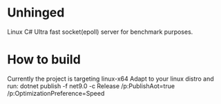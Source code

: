 # Unhinged
Linux C# Ultra fast socket(epoll) server for benchmark purposes.

# How to build
Currently the project is targeting <RuntimeIdentifier>linux-x64</RuntimeIdentifier>
Adapt to your linux distro and run: dotnet publish -f net9.0 -c Release /p:PublishAot=true /p:OptimizationPreference=Speed

